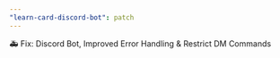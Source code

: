 ```yaml
---
"learn-card-discord-bot": patch
---
```


🚑 Fix: Discord Bot, Improved Error Handling & Restrict DM Commands
